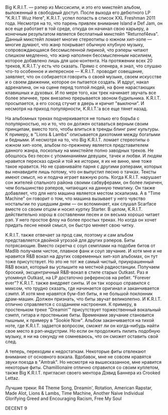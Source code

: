 Big K.R.I.T. — рэпер из Миссисипи, и это его микстейп альбом, выложенный в свободный доступ. После выхода его дебютного LP "K.R.I.T Wuz Here", K.R.I.T. успел попасть в список XXL Freshman 2011 года. Несмотря на то, что парень привлек внимание Island и Def Jam, он все еще работает в той среде, откуда он начинал свою карьеру, а конечным результатом является бесплатный микстейп "Returnof4eva". Данный микстейп ломает многие стереотипы о южном хип-хопе — многие думают, что жанр покрывает обычную клубную музыку, сопровождающаяся бессмысленной лирикой, что рэперы читают слишком медленно, что жанр наполнен бессмысленным насилием, которое добавлено лишь для шок-контента. На протяжении всех 20 треков, K.R.I.T.'у есть что сказать. Прямо с опенера, я знал, что слушаю что-то особенное и интересное — K.R.I.T. проводит совещание, заявляет, что он собирается говорить о своей музыке, своем искусстве и о своем движении, которое он пытается создать. И вдруг, накал адреналина, он на сцене перед толпой людей, на фоне нарастающих клавишных и духовых. И по мере того, как трек начинает звучать все более эпичнее, трек внезапно прерывается звоном будильника. K.R.I.T. просыпается, а его сосед стучит в дверь и кричит "выключи". И несмотря на приход популярности, K.R.I.T.'а все еще тянет назад.

На альбомных треках подчеркивается не только его борьба с популярностью, но и то, что он должен оставаться верным своим принципам, вместо того, чтобы влиться в тренды блинг ринг культуры. К примеру, в "Lions & Lambs" описывается дихотомия между богатыми и бедными. И несмотря на то, что Big K.R.I.T. ломает стереотипы о южном хип-хопе, альбом по-прежнему является представителем данного жанра, поскольку на микстейпе полно заводных треков. Не обошлось без песен с упоминаниями девушек, тачек и любви. И людям нравится пересказ одной и той же истории, я их не виню, мне тоже такое нравится. Но не сравнивайте парня с другими рэперами, которых вы ненавидите лишь потому, что он выпустил песню о тачках. Тексты имеют смысл, но и подача играет важную роль. Когда K.R.I.T. нарушает сон жителей спального района своими сабвуферами, он более лиричен, чем большинство рэперов, читающих на данную тематику. Он также добавляет, что для него машина является местом эскапизма. А в "Time Machine" он говорит о том, что машина вызывает у него чувство ностальгии по ушедшим дням — он вспоминает, как слушал Scarface вместе со своим отцом и носил куртку Starter. В целом, K.R.I.T. действительно хорош в составлении песен и он весьма хорошо читает рэп. У него простое флоу на более простых треках. Но когда он хочет придать песне некий смысл, он быстро меняет свою читку.

K.R.I.T. также отвечает за прод сам, поэтому и сам альбом представляется двойной угрозой для других рэперов. Биты потрясающие. Вместо скретча с соул семплами на подобие битов от Madlib получаем чистое, плавное фанк и соул звучание. И хотя мне и не нравится R&B вокал на других современных хип-хоп альбомах, он тут тоже присутствует. Но это не тот же самый чистый, приукрашенный R&B вокал, который вы услышите на местной радиостанции. Получаем броский, эксцентричный R&B-вокал в стиле старых Outkast. Раз я упомянул Outkast, на LP достаточно референсов на ребят. "Forever ever"? K.R.I.T. также внедряет синты. И он так хорошо справился с миксом, что трудно сказать, где начинается оригинал и заканчивается сэмпл. И хотя мне нравятся бум-бэп биты, я не большой поклонник драм-машин. Должен признать, что биты звучат великолепно. И K.R.I.T. отлично справляется с созданием настроения. К примеру, в простеньком треке "Dreamin'" присутствует торжественный вокальный сэмпл, гитара и простенькие биты. Временами звучание становится пышным, к примеру в "Sookie Now". Альбом заканчивается на тихой ноте, где K.R.I.T. задается вопросом, сможет ли он когда-нибудь найти свое место в рэп-индустрии. Но если он продолжить пилить подобную музыку, я ни на секунду не сомневаюсь, что он сможет оставить свой след.

А теперь, переходим к недостаткам. Некоторые фиты отвлекают внимание от основного вокала. Вдобавок, мне не совсем нравятся звуки поезда в "Amtrak". Но несмотря на вышесказанное, мне нравится некоторые фиты. Chamillionaire отлично справился со своим куплетом, также Big K.R.I.T. пригласил своего ментора Дэвид Баннера из Crooked Lettaz.

Лучшие треки: R4 Theme Song, Dreamin', Rotation, American Rapstar, Made Alot, Lions & Lambs, Time Machine, Another Naive Individual Glorifying Greed and Encouraging Racism, Free My Soul

DECENT 9
